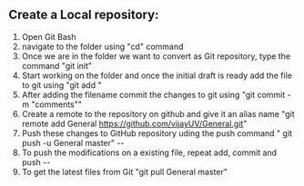 ## Create a Local repository:

1) Open Git Bash
2) navigate to the folder using "cd" command
3) Once we are in the folder we want to convert as Git repository, type the command "git init"
4) Start working on the folder and once the initial draft is ready add the file to git using "git add <filename>"
5) After adding the filename commit the changes to git using "git commit -m "comments""
6) Create a remote to the repository on github and give it an alias name
	"git remote add General https://github.com/vijayUV/General.git"
7) Push these changes to GitHub repository uding the push command "  git push -u General master" 
--
8) To push the modifications on a existing file, repeat add, commit and push
--
9) To get the latest files from Git
	 "git pull General master"
